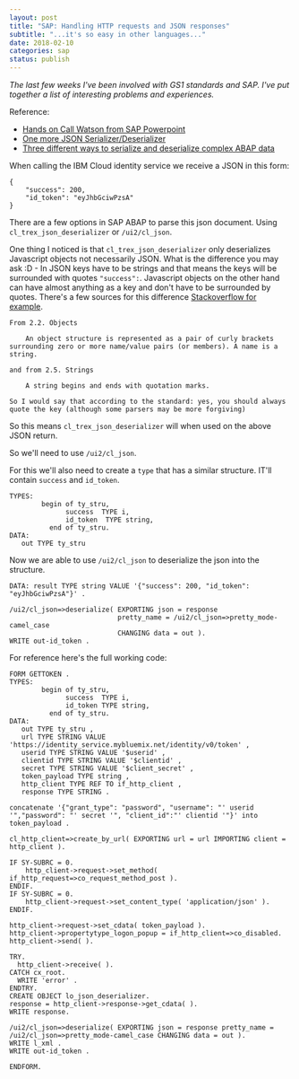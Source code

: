 ```yaml
---
layout: post
title: "SAP: Handling HTTP requests and JSON responses"
subtitle: "...it's so easy in other languages..."
date: 2018-02-10
categories: sap
status: publish
---
```



*The last few weeks I've been involved with GS1 standards and SAP. I've put together a list of interesting problems and experiences.*


Reference:   
* [Hands on Call Watson from SAP Powerpoint](https://www.ibm.com/developerworks/community/files/form/anonymous/api/library/25ecde0d-ebfb-47d4-a379-a048a1ccea57/document/d7c30a1b-da62-4066-b4b5-aedc92dfb139/media/Hands-on_Call_Watson_from_SAP_20171009.pdf)
* [One more JSON Serializer/Deserializer](https://wiki.scn.sap.com/wiki/display/Snippets/One+more+ABAP+to+JSON+Serializer+and+Deserializer)
* [Three different ways to serialize and deserialize complex ABAP data](https://blogs.sap.com/2013/02/21/three-different-ways-to-serialize-and-deserialize-complex-abap-data/)

When calling the IBM Cloud identity service we receive a JSON in this form: 
```
{
    "success": 200,
    "id_token": "eyJhbGciwPzsA"
}
```

There are a few options in SAP ABAP to parse this json document. 
Using `cl_trex_json_deserializer` or `/ui2/cl_json`.

One thing I noticed is that `cl_trex_json_deserializer` only deserializes Javascript objects not necessarily JSON. 
What is the difference you may ask :D - In JSON keys have to be strings and that means
the keys will be surrounded with quotes `"success":`. Javascript objects on the other
hand can have almost anything as a key and don't have to be surrounded by quotes.
There's a few sources for this difference [Stackoverflow for example](https://stackoverflow.com/questions/949449/json-spec-does-the-key-have-to-be-surrounded-with-quotes). 

```
From 2.2. Objects

    An object structure is represented as a pair of curly brackets surrounding zero or more name/value pairs (or members). A name is a string.

and from 2.5. Strings

    A string begins and ends with quotation marks.

So I would say that according to the standard: yes, you should always quote the key (although some parsers may be more forgiving)
```  

So this means `cl_trex_json_deserializer` will when used on the above JSON return.


So we'll need to use `/ui2/cl_json`. 


For this we'll also need to create a `type` that has a similar structure. IT'll contain
`success` and `id_token`. 

```
TYPES:
        begin of ty_stru,
              success  TYPE i,
              id_token  TYPE string,
          end of ty_stru.
DATA:
   out TYPE ty_stru 
```

Now we are able to use `/ui2/cl_json` to deserialize the json into the structure. 

```
DATA: result TYPE string VALUE '{"success": 200, "id_token": "eyJhbGciwPzsA"}' . 
  
/ui2/cl_json=>deserialize( EXPORTING json = response 
                           pretty_name = /ui2/cl_json=>pretty_mode-camel_case 
                           CHANGING data = out ).
WRITE out-id_token .
```

For reference here's the full working code:

```
FORM GETTOKEN .
TYPES:
        begin of ty_stru,
              success  TYPE i,
              id_token TYPE string,
          end of ty_stru.
DATA:
   out TYPE ty_stru ,
   url TYPE STRING VALUE 'https://identity_service.mybluemix.net/identity/v0/token' ,
   userid TYPE STRING VALUE '$userid' ,
   clientid TYPE STRING VALUE '$clientid' ,
   secret TYPE STRING VALUE '$client_secret' ,
   token_payload TYPE string ,
   http_client TYPE REF TO if_http_client ,
   response TYPE STRING .

concatenate '{"grant_type": "password", "username": "' userid '","password": "' secret '", "client_id":"' clientid '"}' into token_payload .

cl_http_client=>create_by_url( EXPORTING url = url IMPORTING client = http_client ).

IF SY-SUBRC = 0.
    http_client->request->set_method( if_http_request=>co_request_method_post ).
ENDIF.
IF SY-SUBRC = 0.
    http_client->request->set_content_type( 'application/json' ).
ENDIF.

http_client->request->set_cdata( token_payload ).
http_client->propertytype_logon_popup = if_http_client=>co_disabled.
http_client->send( ).

TRY.
  http_client->receive( ).
CATCH cx_root.
  WRITE 'error' .
ENDTRY.
CREATE OBJECT lo_json_deserializer.
response = http_client->response->get_cdata( ).
WRITE response.

/ui2/cl_json=>deserialize( EXPORTING json = response pretty_name = /ui2/cl_json=>pretty_mode-camel_case CHANGING data = out ).
WRITE l_xml .
WRITE out-id_token .

ENDFORM.

```